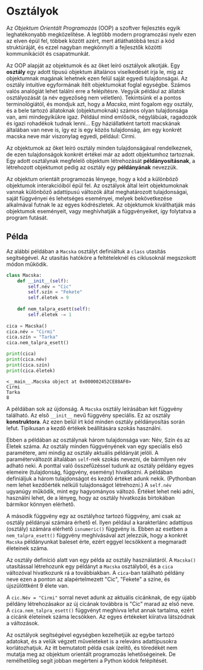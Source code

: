 # Osztályok
Az *Objektum Orientált Programozás* (OOP) a szoftver fejlesztés egyik leghatékonyabb megközelítése. A legtöbb modern programozási nyelv ezen az elven épül fel, többek között azért, mert átláthatóbbá teszi a kód struktúráját, és ezzel nagyban megkönnyíti a fejlesztők közötti kommunikációt és csapatmunkát.

Az OOP alapját az objektumok és az őket leíró osztályok alkotják. Egy **osztály** egy adott típusú objektum általános viselkedését írja le, míg az objektumnak magának lehetnek ezen felül saját egyedi tulajdonságai. Az osztály intuitíve egyformának ítélt objektumokat foglal egységbe. Számos valós analógiát lehet találni erre a felépítésre. Vegyük például az állatok osztályozását (a név egyezőség nem véletlen). Tekintsünk el a pontos terminológiától, és mondjuk azt, hogy a *Macska*, mint fogalom egy osztály, és a bele tartozó állatoknak (objektumoknak) számos olyan tulajdonsága van, ami mindegyikükre igaz. Például mind emlősök, négylábúak, ragadozók és igazi rohadékok tudnak lenni... Egy háziállatként tartott macskának általában van neve is, így ez is egy közös tulajdonság, ám egy konkrét macska neve már viszonylag egyedi, például: Cirmi.

Az objektumok az őket leíró osztály minden tulajdonságával rendelkeznek, de ezen tulajdonságok konkrét értékei már az adott objektumhoz tartoznak. Egy adott osztálynak megfelelő objektum létrehozását **példányosításnak**, a létrehozott objektumot pedig az osztály egy **példányának** nevezzük. 

Az objektum orientált programozás lényege, hogy a kód a különböző objektumok interakcióiból épül fel. Az osztályok által leírt objektumoknak vannak különböző adattípusú változók által meghatározott tulajdonságai, saját függvényei és lehetséges eseményei, melyek bekövetkezése alkalmával futnak le az egyes kódrészletek. Az objektumok kiválthatják más objektumok eseményeit, vagy meghívhatják a függvényeiket, így folytatva a program futását.

## Példa
Az alábbi példában a `Macska` osztályt definiáltuk a `class` utasítás segítségével. Az utasítás hatóköre a feltételeknél és ciklusoknál megszokott módon működik.
```python
class Macska:
    def __init__(self):
        self.név = "Cic"
        self.szín = "Fekete"
        self.életek = 9
        
    def nem_talpra_esett(self):
        self.életek -= 1
        
cica = Macska()
cica.név = "Cirmi"
cica.szín = "Tarka"
cica.nem_talpra_esett()

print(cica)
print(cica.név)
print(cica.szín)
print(cica.életek)
```
```
<__main__.Macska object at 0x000002452CE88AF0>
Cirmi
Tarka
8
```
A példában sok az újdonság. A `Macska` osztály leírásában két függvény található.  Az első `__init__` nevű függvény speciális. Ez az osztály **konstruktora**. Az ezen belül írt kód minden osztály példányosítás során lefut. Tipikusan a kezdő értékek beállítására szokás használni.

Ebben a példában az osztálynak három tulajdonsága van: Név, Szín és az Életek száma. Az osztály minden függvényének van egy speciális első paramétere, ami mindig az osztály aktuális példányát jelöli. A paraméterváltozót általában `self`-nek szokás nevezni, de bármilyen név adható neki. A ponttal való összefűzéssel tudunk az osztály példány egyes elemeire (tulajdonság, függvény, esemény) hivatkozni. A példában definiáljuk a három tulajdonságot és kezdő értéket adunk nekik. (Pythonban nem lehet kezdőérték nélküli tulajdonságot létrehozni.) A `self.név` ugyanúgy működik, mint egy hagyományos változó. Értéket lehet neki adni, használni lehet, de a lényeg, hogy az osztály hivatkozás birtokában bármikor könnyen elérhető.

A második függvény egy az osztályhoz tartozó függvény, ami csak az osztály példányai számára érhető el. Ilyen például a karakterlánc adattípus (osztály) számára elérhető `isnumeric()` függvény is. Ebben az esetben a `nem_talpra_esett()` függvény meghívásával azt jelezzük, hogy a konkrét `Macska` példányunkat baleset érte, ezért eggyel lecsökkent a megmaradt életeinek száma.

Az osztály definíció alatt van egy példa az osztály használatáról. A `Macska()` utasítással létrehozunk egy példányt a `Macska` osztályból, és a `cica` változóval hivatkozunk rá a továbbiakban. A `cica`-ban található példány neve ezen a ponton az alapértelmezett "Cic", "Fekete" a színe, és újszülöttként 9 élete van.

A `cic.Név = "Cirmi"` sorral nevet adunk az aktuális cicánknak, de egy újabb példány létrehozásakor az új cicának továbbra is "Cic" marad az első neve. A `cica.nem_talpra_esett()` függvényt meghívva lefut annak tartalma, ezért a cicánk életeinek száma lecsökken.  Az egyes értékeket kiíratva látszódnak a változások.

Az osztályok segítségével egységben kezelhetjük az egybe tartozó adatokat, és a velük végzett műveleteket is a releváns adattípusokra korlátozhatjuk. Az itt bemutatott példa csak ízelítő, és töredékét nem mutatja meg az objektum orientált programozás lehetőségeinek. De remélhetőleg segít jobban megérteni a Python kódok felépítését.
